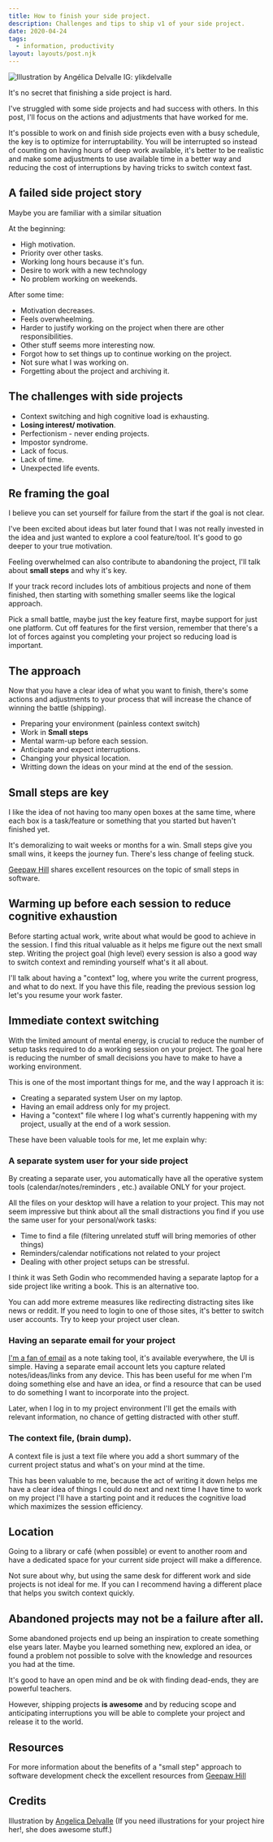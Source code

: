 ```yaml
---
title: How to finish your side project.
description: Challenges and tips to ship v1 of your side project.
date: 2020-04-24
tags:
  - information, productivity
layout: layouts/post.njk
---
```


![Illustration by Angélica Delvalle IG: ylikdelvalle](/img/hands.png)

It's no secret that finishing a side project is hard.

I've struggled with some side projects and had success with others. In this post, I'll focus on the actions and adjustments that have worked for me.

It's possible to work on and finish side projects even with a busy schedule, the key is to optimize for interruptability. You will be interrupted so instead of counting on having hours of deep work available, it's better to be realistic and make some adjustments to use available time in a better way and reducing the cost of interruptions by having tricks to switch context fast. 

## A failed side project story

Maybe you are familiar with a similar situation

At the beginning:

- High motivation.
- Priority over other tasks.
- Working long hours because it's fun.
- Desire to work with a new technology
- No problem working on weekends.

After some time:

- Motivation decreases.
- Feels overwheelming.
- Harder to justify working on the project when there are other responsibilities.
- Other stuff seems more interesting now.
- Forgot how to set things up to continue working on the project.
- Not sure what I was working on.
- Forgetting about the project and archiving it.

## The challenges with side projects

- Context switching and high cognitive load is exhausting.
- **Losing interest/ motivation**.
- Perfectionism - never ending projects.
- Impostor syndrome.
- Lack of focus.
- Lack of time.
- Unexpected life events.

## Re framing the goal

I believe you can set yourself for failure from the start if the goal is not clear. 

I've been excited about ideas but later found that I was not really invested in the idea and just wanted to explore a cool feature/tool. It's good to go deeper to your true motivation. 

Feeling overwhelmed can also contribute to abandoning the project, I'll talk about **small steps** and why it's key.

If your track record includes lots of ambitious projects and none of them finished, then starting with something smaller seems like the logical approach. 

Pick a small battle, maybe just the key feature first, maybe support for just one platform. Cut off features for the first version, remember that there's a lot of forces against you completing your project so reducing load is important.

## The approach

Now that you have a clear idea of what you want to finish, there's some actions and adjustments to your process that will increase the chance of winning the battle (shipping).

- Preparing your environment (painless context switch)
- Work in **Small steps**
- Mental warm-up before each session.
- Anticipate and expect interruptions.
- Changing your physical location.
- Writting down the ideas on your mind at the end of the session.

## Small steps are key

I like the idea of not having too many open boxes at the same time, where each box is a task/feature or something that you  started but haven't finished yet.

It's demoralizing to wait weeks or months for a win. Small steps give you small wins, it keeps the journey fun. There's less change of feeling stuck. 

[Geepaw Hill](https://www.geepawhill.org/2020/06/26/more-on-small-steps/) shares excellent resources on the topic of small steps in software.

## Warming up before each session to reduce cognitive exhaustion

Before starting actual work, write about what would be good to achieve in the session. I find this ritual valuable as it helps me figure out the next small step. Writing the project goal (high level) every session is also a good way to switch context and reminding yourself what's it all about.

I'll talk about having a "context" log, where you write the current progress, and what to do next. If you have this file, reading the previous session log let's you resume your work faster.

## Immediate context switching

With the limited amount of mental energy, is crucial to reduce the number of setup tasks required to do a working session on your project. The goal here is reducing the number of small decisions you have to make to have a working environment.

This is one of the most important things for me, and the way I approach it is:

- Creating a separated system User on my laptop.
- Having an email address only for my project.
- Having a "context" file where I log what's currently happening with my project, usually at the end of a work session.

These have been valuable tools for me, let me explain why:

### A separate system user for your side project

By creating a separate user, you automatically have all the operative system tools (calendar/notes/reminders , etc.) available ONLY for your project.

All the files on your desktop will have a relation to your project. This may not seem impressive but think about all the small distractions you find if you use the same user for your personal/work tasks:

- Time to find a file (filtering unrelated stuff will bring memories of other things)
- Reminders/calendar notifications not related to your project
- Dealing with other project setups can be stressful.

I think it was Seth Godin who recommended having a separate laptop for a side project like writing a book. This is an alternative too.

You can add more extreme measures like redirecting distracting sites like news or reddit. If you need to login to one of those sites, it's better to switch user accounts. Try to keep your project user clean.

### Having an separate email for your project

[I'm a fan of email](https://hugozap.com/posts/ultimate-info-capturing-tool/) as a note taking tool, it's available everywhere, the UI is simple. Having a separate email account lets you capture related notes/ideas/links from any device. This has been useful for me when I'm doing something else and have an idea, or find a resource that can be used to do something I want to incorporate into the project.

Later, when I log in to my project environment I'll get the emails with relevant information, no chance of getting distracted with other stuff.

### The context file, (brain dump).

A context file is just a text file where you add a short summary of the current project status and what's on your mind at the time. 

This has been valuable to me, because the act of writing it down helps me have a clear idea of things I could do next and next time I have time to work on my project I'll have a starting point and it reduces the cognitive load which maximizes the session efficiency.

## Location

Going to a library or café (when possible) or event to another room and have a dedicated space for your current side project will make a difference.

Not sure about why, but using the same desk for different work and side projects is not ideal for me. If you can I recommend having a different place that helps you switch context quickly.


## Abandoned projects may not be a failure after all.

Some abandoned projects end up being an inspiration to create something else years later. Maybe you learned something new, explored an idea, or found a problem not possible to solve with the knowledge and resources you had at the time.

It's good to have an open mind and be ok with finding dead-ends, they are powerful teachers.

However, shipping projects **is awesome** and by reducing scope and anticipating interruptions you will be able to complete your project and release it to the world.

## Resources

For more information about the benefits of a "small step" approach to software development check the excellent resources from [Geepaw Hill](https://www.geepawhill.org/2020/06/26/more-on-small-steps/)

## Credits

Illustration by [Angelica Delvalle](https://www.instagram.com/ylikdelvalle/) (If you need illustrations for your project hire her!, she does awesome stuff.)
